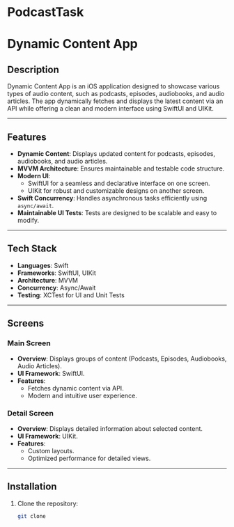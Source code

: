 # PodcastTask
# Dynamic Content App

## Description  
Dynamic Content App is an iOS application designed to showcase various types of audio content, such as podcasts, episodes, audiobooks, and audio articles. The app dynamically fetches and displays the latest content via an API while offering a clean and modern interface using SwiftUI and UIKit.

---

## Features  
- **Dynamic Content**: Displays updated content for podcasts, episodes, audiobooks, and audio articles.  
- **MVVM Architecture**: Ensures maintainable and testable code structure.  
- **Modern UI**:  
  - SwiftUI for a seamless and declarative interface on one screen.  
  - UIKit for robust and customizable designs on another screen.  
- **Swift Concurrency**: Handles asynchronous tasks efficiently using `async/await`.  
- **Maintainable UI Tests**: Tests are designed to be scalable and easy to modify.  

---

## Tech Stack  
- **Languages**: Swift  
- **Frameworks**: SwiftUI, UIKit  
- **Architecture**: MVVM  
- **Concurrency**: Async/Await  
- **Testing**: XCTest for UI and Unit Tests  

---

## Screens  
### Main Screen  
- **Overview**: Displays groups of  content (Podcasts, Episodes, Audiobooks, Audio Articles).  
- **UI Framework**: SwiftUI.  
- **Features**:  
  - Fetches dynamic content via API.  
  - Modern and intuitive user experience.  

### Detail Screen  
- **Overview**: Displays detailed information about selected content.  
- **UI Framework**: UIKit.  
- **Features**:  
  - Custom layouts.  
  - Optimized performance for detailed views.  

---

## Installation  
1. Clone the repository:  
   ```bash
   git clone 
